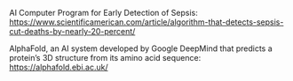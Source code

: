 AI Computer Program for Early Detection of Sepsis: https://www.scientificamerican.com/article/algorithm-that-detects-sepsis-cut-deaths-by-nearly-20-percent/

AlphaFold, an AI system developed by Google DeepMind that predicts a protein’s 3D structure from its amino acid sequence: https://alphafold.ebi.ac.uk/
